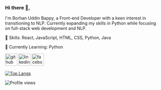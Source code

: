 ### Hi there 👋,

I'm Borhan Uddin Bappy, a Front-end Developer with a keen interest in transitioning to NLP. Currently expanding my skills in Python while focusing on full-stack web development and NLP.

🚀 Skills: React, JavaScript, HTML, CSS, Python, Java

🌱 Currently Learning: Python


[<img src='https://cdn.jsdelivr.net/npm/simple-icons@3.0.1/icons/github.svg' alt='github' height='40'>](https://github.com/BorhanBappy)  [<img src='https://cdn.jsdelivr.net/npm/simple-icons@3.0.1/icons/linkedin.svg' alt='linkedin' height='40'>](https://www.linkedin.com/in/https://www.linkedin.com/in/borhan-uddin-537a3417b//)  [<img src='https://cdn.jsdelivr.net/npm/simple-icons@3.0.1/icons/facebook.svg' alt='facebook' height='40'>](https://www.facebook.com/https://www.facebook.com/bappy.hasan.523)  

[![Top Langs](https://github-readme-stats.vercel.app/api/top-langs/?username=BorhanBappy)](https://github.com/anuraghazra/github-readme-stats)

![Profile views](https://gpvc.arturio.dev/BorhanBappy)
